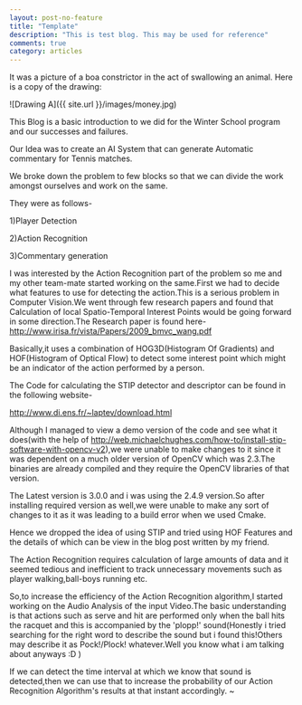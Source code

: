 ```yaml
---
layout: post-no-feature
title: "Template"
description: "This is test blog. This may be used for reference"
comments: true
category: articles
---
```


 It was a picture of a boa constrictor in the act of swallowing an animal. Here is a copy of the drawing:

 ![Drawing A]({{ site.url }}/images/money.jpg)

This Blog is a basic introduction to we did for the Winter School program and our successes and failures.

Our Idea was to create an AI System that can generate Automatic commentary for Tennis matches.

We broke down the problem to few blocks so that we can divide the work amongst ourselves and work on the same.

They were  as follows-

1)Player Detection

2)Action Recognition

3)Commentary generation

I was interested by the Action Recognition part of the problem so me and my other team-mate started working on the same.First we had to decide what features to use for detecting the action.This is a serious problem in Computer Vision.We went through few research papers and found that Calculation of local Spatio-Temporal Interest Points would be going forward in some direction.The Research paper is found here- http://www.irisa.fr/vista/Papers/2009_bmvc_wang.pdf

Basically,it uses a combination of HOG3D(Histogram Of Gradients) and HOF(Histogram of Optical Flow) to detect some interest point which might be an indicator of the action performed by a person.

The Code for calculating the STIP detector and descriptor can be found in the following website-

http://www.di.ens.fr/~laptev/download.html

Although I managed to view a demo version of the code and see what it does(with the help of http://web.michaelchughes.com/how-to/install-stip-software-with-opencv-v2),we were unable to make changes to it since it was dependent on a much older version of OpenCV which was 2.3.The binaries are already compiled and they require the OpenCV libraries of that version.

The Latest version is 3.0.0 and i was using the 2.4.9 version.So after installing required version as well,we were unable to make any sort of changes to it as it was leading to a build error when we used Cmake.

Hence we dropped the idea of using STIP and tried using HOF Features and the details of which can be view in the blog post written by my friend.

The Action Recognition requires calculation of large amounts of data and it seemed tedious and inefficient to track unnecessary movements such as player walking,ball-boys running etc.

So,to increase the efficiency of the Action Recognition algorithm,I started working on the Audio Analysis of the input Video.The basic understanding is that actions such as serve and hit are performed only when the ball hits the racquet and this is accompanied by the 'plopp!' sound(Honestly i tried searching for the right word to describe the sound but i found this!Others may describe it as Pock!/Plock! whatever.Well you know what i am talking about anyways :D )

If we can detect the time interval at which we know that sound is detected,then we can use that to increase the probability of our Action Recognition Algorithm's results at that instant accordingly.
~                               
